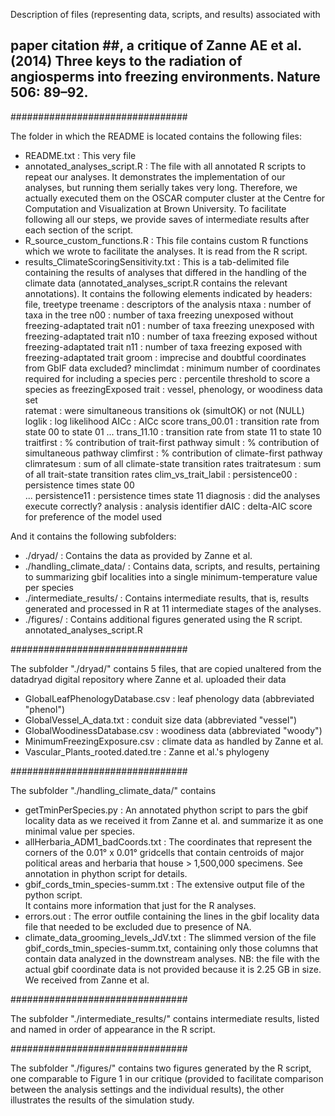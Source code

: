 
Description of files (representing data, scripts, and results) associated with
## paper citation ##, a critique of Zanne AE et al. (2014) Three keys to the radiation of angiosperms into freezing environments. Nature 506: 89–92.


################################

The folder in which the README is located contains the following files:
 - README.txt  			 :	This very file		
 - annotated_analyses_script.R  :  The file with all annotated R scripts to repeat our 
 							analyses. It demonstrates the implementation of our analyses,
 							but running them serially takes very long.  Therefore, we 
 							actually executed them on the OSCAR computer cluster at the 
 							Centre for Computation and Visualization at Brown University. 
 							To facilitate following all our steps, we provide saves of 
 							intermediate results after each section of the script.
 - R_source_custom_functions.R  :  This file contains custom R functions which we wrote to 
 							facilitate the analyses.  It is read from the R script.
 - results_ClimateScoringSensitivity.txt  :  This is a tab-delimited file containing the 
 							results of analyses that differed in the handling of the 
 							climate data (annotated_analyses_script.R contains the
 							relevant annotations). It contains the following elements 
 							indicated by headers:
		file, treetype	treename : descriptors of the analysis
		ntaxa	: number of taxa in the tree
		n00		: number of taxa freezing unexposed without freezing-adaptated trait
		n01		: number of taxa freezing unexposed with freezing-adaptated trait
		n10		: number of taxa freezing exposed without freezing-adaptated trait
		n11		: number of taxa freezing exposed with freezing-adaptated trait
		groom	: imprecise and doubtful coordinates from GbIF data excluded?
		minclimdat : minimum number of coordinates required for including a species 
		perc	: percentile threshold to score a species as freezingExposed
		trait	: vessel, phenology, or woodiness data set	
		ratemat	: were simultaneous transitions ok (simultOK) or not (NULL)
		loglik	: log likelihood
		AICc	: AICc score
		trans_00.01	  : transition rate from state 00 to state 01
			...	
		trans_11.10	  : transition rate from state 11 to state 10	
		traitfirst	  : % contribution of trait-first pathway
		simult		  : % contribution of simultaneous pathway
		climfirst	  : % contribution of climate-first pathway
		climratesum	  : sum of all climate-state transition rates
		traitratesum  : sum of all trait-state transition rates	
		clim_vs_trait_labil	: 
		persistence00 : persistence times state 00	
			...	
		persistence11 : persistence times state 11
		diagnosis	  : did the analyses execute correctly?
		analysis	  : analysis identifier
		dAIC		  : delta-AIC score for preference of the model used
		

And it contains the following subfolders:
 - ./dryad/  			 :  Contains the data as provided by Zanne et al.
 - ./handling_climate_data/  :  Contains data, scripts, and results, pertaining to 
 							summarizing gbif localities into a single minimum-temperature
 							value per species
 - ./intermediate_results/  :  Contains intermediate results, that is, results generated
 							and processed in R at 11 intermediate stages of the analyses.
 - ./figures/				:  Contains additional figures generated using the R script.
 							annotated_analyses_script.R
 

################################

The subfolder "./dryad/" contains 5 files, that are copied unaltered from the datadryad digital repository where Zanne et al. uploaded their data
 - GlobalLeafPhenologyDatabase.csv		: leaf phenology data (abbreviated "phenol")
 - GlobalVessel_A_data.txt				: conduit size data (abbreviated "vessel")
 - GlobalWoodinessDatabase.csv			: woodiness data (abbreviated "woody")
 - MinimumFreezingExposure.csv			: climate data as handled by Zanne et al.
 - Vascular_Plants_rooted.dated.tre		: Zanne et al.'s phylogeny


################################

The subfolder "./handling_climate_data/" contains
 - getTminPerSpecies.py  :  An annotated phython script to pars the gbif locality data
 							as we received it from Zanne et al. and summarize it as one
 							minimal value per species.
 - allHerbaria_ADM1_badCoords.txt  :  The coordinates that represent the corners of the 
 							0.01° x 0.01° gridcells that contain centroids of major 
 							political areas and herbaria that house > 1,500,000 specimens. 
 							See annotation in phython script for details.
 - gbif_cords_tmin_species-summ.txt  :  The extensive output file of the python script.  
 							It contains more information that just for the R analyses.
 - errors.out			 :  The error outfile containing the lines in the gbif locality 
 							data file that needed to be excluded due to presence of NA.
 - climate_data_grooming_levels_JdV.txt  :  The slimmed version of the file 
 							gbif_cords_tmin_species-summ.txt, containing only those 
 							columns that contain data analyzed in the downstream analyses.
 							NB: the file with the actual gbif coordinate data is not
 							provided because it is 2.25 GB in size. We received from Zanne
 							et al.
  
 
################################
 
The subfolder "./intermediate_results/" contains intermediate results, listed and named in order of appearance in the R script. 
 
  
################################
 
The subfolder "./figures/" contains two figures generated by the R script, one comparable to Figure 1 in our critique (provided to facilitate comparison between the analysis settings and the individual results), the other illustrates the results of the simulation study.
  
  
  
  
  
  